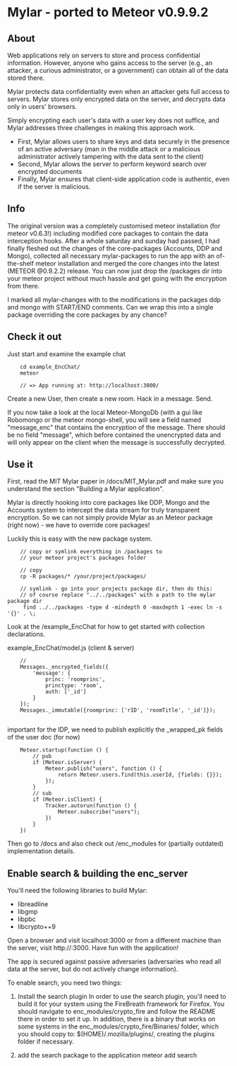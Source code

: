 # Mylar - ported to Meteor v0.9.9.2

## About
Web applications rely on servers to store and process confidential information. However, anyone who gains access to the server (e.g., an attacker, a curious administrator, or a government) can obtain all of the data stored there.

Mylar protects data confidentiality even when an attacker gets full access to servers. Mylar stores only encrypted data on the server, and decrypts data only in users' browsers.

Simply encrypting each user's data with a user key does not suffice, and Mylar addresses three challenges in making this approach work.

- First, Mylar allows users to share keys and data securely in the presence of an active adversary (man in the middle attack or a malicious administrator actively tampering with the data sent to the client)
- Second, Mylar allows the server to perform keyword search over encrypted documents
- Finally, Mylar ensures that client-side application code is authentic, even if the server is malicious.


## Info

The original version was a completely customised meteor installation (for meteor v0.6.3!) including modified core packages to contain the data interception hooks. After a whole saturday and sunday had passed, I had finally fleshed out the changes of the core-packages (Accounts, DDP and Mongo), collected all necessary mylar-packages to run the app with an of-the-shelf meteor installation and merged the core changes into the latest (METEOR @0.9.2.2) release. 
You can now just drop the /packages dir into your meteor project without much hassle and get going with the encryption from there. 

I marked all mylar-changes with to the modifications in the packages ddp and mongo with START/END comments. Can we wrap this into a single package overriding the core packages by any chance?

## Check it out

Just start and examine the example chat
````
    cd example_EncChat/
    meteor

    // => App running at: http://localhost:3000/
````
Create a new User, then create a new room. Hack in a message. Send.

If you now take a look at the local Meteor-MongoDb (with a gui like Robomongo or the meteor mongo-shell, you will see a field named "message_enc" that contains the encryption of the message.
There should be no field "message", which before contained the unencrypted data and will only appear on the client when the message is successfully decrypted.


## Use it

First, read the MIT Mylar paper in /docs/MIT_Mylar.pdf and make sure you understand the section "Building a Mylar application".

Mylar is directly hooking into core packages like DDP, Mongo and the Accounts system to intercept the data stream for truly transparent encryption.
So we can not simply provide Mylar as an Meteor package (right now) - we have to override core packages!

Luckily this is easy with the new package system.

````
    // copy or symlink everything in /packages to
    // your meteor project's packages folder

    // copy
    cp -R packages/* /your/project/packages/

    // symlink - go into your projects package dir, then do this:
    // of course replace "../../packages" with a path to the mylar package dir
     find ../../packages -type d -mindepth 0 -maxdepth 1 -exec ln -s '{}' . \;

````


Look at the /example_EncChat for how to get started with collection declarations.

example_EncChat/model.js (client & server)
````
    //
    Messages._encrypted_fields({
        'message': {
            princ: 'roomprinc',
            princtype: 'room',
            auth: ['_id']
        }
    });
    Messages._immutable({roomprinc: ['rID', 'roomTitle', '_id']});


````

important for the IDP, we need to publish explicitly the _wrapped_pk fields of the user doc (for now)
````
    Meteor.startup(function () {
        // pub
        if (Meteor.isServer) {
            Meteor.publish("users", function () {
                return Meteor.users.find(this.userId, {fields: {}});
            });
        }
        // sub
        if (Meteor.isClient) {
            Tracker.autorun(function () {
                Meteor.subscribe("users");
            })
        }
    })
````

Then go to /docs and also check out /enc_modules for (partially outdated) implementation details.



## Enable search & building the enc_server
You'll need the following libraries to build Mylar:

- libreadline
- libgmp
- libpbc
- libcrypto++9


Open a browser and visit localhost:3000 or from a different machine than the server, visit http://<machine-ip>:3000. Have fun with the application!

The app is secured against passive adversaries (adversaries who read all data at the server, but do not actively change information).


To enable search, you need two things:

1. Install the search plugin
In order to use the search plugin, you'll need to build it for your system using the FireBreath framework for Firefox.
You should navigate to enc_modules/crypto_fire and follow the README there in order to set it up.
In addition, there is a binary that works on some systems in the enc_modules/crypto_fire/Binaries/ folder, which you should copy to:
$(HOME)/.mozilla/plugins/, creating the plugins folder if necessary.

2. add the search package to the application
meteor add search



